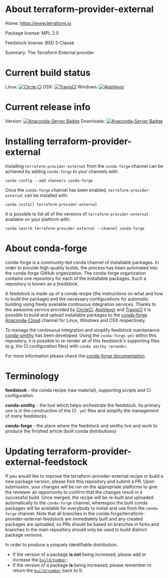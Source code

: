 About terraform-provider-external
=================================

Home: https://www.terraform.io

Package license: MPL 2.0

Feedstock license: BSD 3-Clause

Summary: The Terraform External provider



Current build status
====================

Linux: [![Circle CI](https://circleci.com/gh/conda-forge/terraform-provider-external-feedstock.svg?style=shield)](https://circleci.com/gh/conda-forge/terraform-provider-external-feedstock)
OSX: [![TravisCI](https://travis-ci.org/conda-forge/terraform-provider-external-feedstock.svg?branch=master)](https://travis-ci.org/conda-forge/terraform-provider-external-feedstock)
Windows: [![AppVeyor](https://ci.appveyor.com/api/projects/status/github/conda-forge/terraform-provider-external-feedstock?svg=True)](https://ci.appveyor.com/project/conda-forge/terraform-provider-external-feedstock/branch/master)

Current release info
====================
Version: [![Anaconda-Server Badge](https://anaconda.org/conda-forge/terraform-provider-external/badges/version.svg)](https://anaconda.org/conda-forge/terraform-provider-external)
Downloads: [![Anaconda-Server Badge](https://anaconda.org/conda-forge/terraform-provider-external/badges/downloads.svg)](https://anaconda.org/conda-forge/terraform-provider-external)

Installing terraform-provider-external
======================================

Installing `terraform-provider-external` from the `conda-forge` channel can be achieved by adding `conda-forge` to your channels with:

```
conda config --add channels conda-forge
```

Once the `conda-forge` channel has been enabled, `terraform-provider-external` can be installed with:

```
conda install terraform-provider-external
```

It is possible to list all of the versions of `terraform-provider-external` available on your platform with:

```
conda search terraform-provider-external --channel conda-forge
```


About conda-forge
=================

conda-forge is a community-led conda channel of installable packages.
In order to provide high-quality builds, the process has been automated into the
conda-forge GitHub organization. The conda-forge organization contains one repository
for each of the installable packages. Such a repository is known as a *feedstock*.

A feedstock is made up of a conda recipe (the instructions on what and how to build
the package) and the necessary configurations for automatic building using freely
available continuous integration services. Thanks to the awesome service provided by
[CircleCI](https://circleci.com/), [AppVeyor](http://www.appveyor.com/)
and [TravisCI](https://travis-ci.org/) it is possible to build and upload installable
packages to the [conda-forge](https://anaconda.org/conda-forge)
[Anaconda-Cloud](http://docs.anaconda.org/) channel for Linux, Windows and OSX respectively.

To manage the continuous integration and simplify feedstock maintenance
[conda-smithy](http://github.com/conda-forge/conda-smithy) has been developed.
Using the ``conda-forge.yml`` within this repository, it is possible to re-render all of
this feedstock's supporting files (e.g. the CI configuration files) with ``conda smithy rerender``.

For more information please check the [conda-forge documentation](https://conda-forge.org/docs/).

Terminology
===========

**feedstock** - the conda recipe (raw material), supporting scripts and CI configuration.

**conda-smithy** - the tool which helps orchestrate the feedstock.
                   Its primary use is in the construction of the CI ``.yml`` files
                   and simplify the management of *many* feedstocks.

**conda-forge** - the place where the feedstock and smithy live and work to
                  produce the finished article (built conda distributions)


Updating terraform-provider-external-feedstock
==============================================

If you would like to improve the terraform-provider-external recipe or build a new
package version, please fork this repository and submit a PR. Upon submission,
your changes will be run on the appropriate platforms to give the reviewer an
opportunity to confirm that the changes result in a successful build. Once
merged, the recipe will be re-built and uploaded automatically to the
`conda-forge` channel, whereupon the built conda packages will be available for
everybody to install and use from the `conda-forge` channel.
Note that all branches in the conda-forge/terraform-provider-external-feedstock are
immediately built and any created packages are uploaded, so PRs should be based
on branches in forks and branches in the main repository should only be used to
build distinct package versions.

In order to produce a uniquely identifiable distribution:
 * If the version of a package **is not** being increased, please add or increase
   the [``build/number``](http://conda.pydata.org/docs/building/meta-yaml.html#build-number-and-string).
 * If the version of a package **is** being increased, please remember to return
   the [``build/number``](http://conda.pydata.org/docs/building/meta-yaml.html#build-number-and-string)
   back to 0.